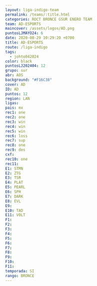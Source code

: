 ```yaml
---
layout: liga-indigo-team
permalink: /teams/:title.html
categories: ROCT BRONCE GSUR ENERO TEAM
team: AD-ESPORTS
maincover: /assets/logos/AD.png
puntosLJMAYO24: 6
date: 2020-08-29 10:29:20 +0700
title: AD-ESPORTS
route: /liga-indigo
tags:
  - johto042024
color: black
puntosLJ202404: 12
grupo: sur
abr: AOS
background: "#F16C38"
cover: AD
ID: AD
puntos: 12
region: LAN
ligas: 
pais: mx
rec1: one
rec2: one
rec3: win
rec4: win
rec5: win
rec6: loss
rec7: sup
rec8: one
rec9: des
cxf: 
rec10: one
rec11: 
E1: STMN
E2: ZTG
E3: TSR
E4: PLAT
E5: PEARL
E6: SPH
E7: DARK
E8: EVL
E9: 
E10: TAD
E11: VOLT
F1: 
F2: 
F3: 
F4: 
F5: 
F6: 
F7: 
F8: 
F9: 
F10: 
F11: 
temporada: SI
rango: BRONCE
---
```

